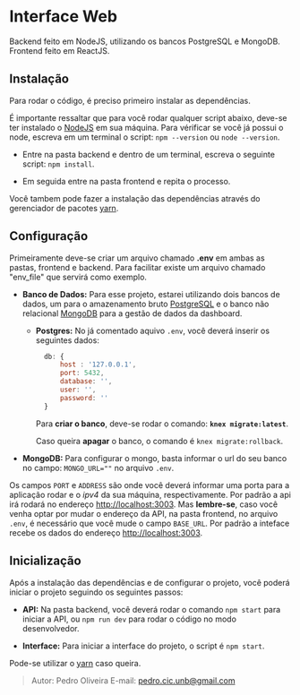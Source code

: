 # Interface Web

Backend feito em NodeJS, utilizando os bancos PostgreSQL e MongoDB.
Frontend feito em ReactJS.

## Instalação

Para rodar o código, é preciso primeiro instalar as dependências.

É importante ressaltar que para você rodar qualquer script abaixo, deve-se ter instalado o [NodeJS](https://nodejs.org/en/) em sua máquina. Para vérificar se você já possui o node, escreva em um terminal o script: `npm --version` ou `node --version`.

- Entre na pasta backend e dentro de um terminal, escreva o seguinte script: `npm install`.

- Em seguida entre na pasta frontend e repita o processo.

Você tambem pode fazer a instalação das dependências através do gerenciador de pacotes [yarn](https://yarnpkg.com/).

## Configuração

Primeiramente deve-se criar um arquivo chamado **.env** em ambas as pastas, frontend e backend. Para facilitar existe um arquivo chamado "env_file" que servirá como exemplo.

- **Banco de Dados:** Para esse projeto, estarei utilizando dois bancos de dados, um para o amazenamento bruto [PostgreSQL](https://www.postgresql.org/) e o banco não relacional [MongoDB](https://www.postgresql.org/) para a gestão de dados da dashboard.

  - **Postgres:** No já comentado aquivo `.env`, você deverá inserir os seguintes dados:

    ```js
      db: {
          host : '127.0.0.1',
          port: 5432,
          database: '',
          user: '',
          password: ''
      }
    ```

    Para **criar o banco**, deve-se rodar o comando: **`knex migrate:latest`**.

    Caso queira **apagar** o banco, o comando é `knex migrate:rollback`.

* **MongoDB:** Para configurar o mongo, basta informar o url do seu banco no campo: `MONGO_URL=""` no arquivo `.env`.

Os campos `PORT` e `ADDRESS` são onde você deverá informar uma porta para a aplicação rodar e o _ipv4_ da sua máquina, respectivamente. Por padrão a api irá rodará no endereço [http://localhost:3003](http://localhost:3003). Mas **lembre-se**, caso você venha optar por mudar o endereço da API, na pasta frontend, no arquivo `.env`, é necessário que você mude o campo `BASE_URL`. Por padrão a inteface recebe os dados do endereço [http://localhost:3003](http://localhost:3003).

## Inicialização

Após a instalação das dependências e de configurar o projeto, você poderá iniciar o projeto seguindo os seguintes passos:

- **API:** Na pasta backend, você deverá rodar o comando `npm start` para iniciar a API, ou `npm run dev` para rodar o código no modo desenvolvedor.

- **Interface:** Para iniciar a interface do projeto, o script é `npm start`.

Pode-se utilizar o [yarn](https://yarnpkg.com/) caso queira.

> Autor: Pedro Oliveira
> E-mail: pedro.cic.unb@gmail.com
